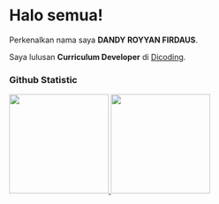 # Halo semua! 
 
Perkenalkan nama saya **DANDY ROYYAN FIRDAUS**.<br>
 
Saya lulusan **Curriculum Developer** di [Dicoding](https://www.dicoding.com/).<br>
 
### Github Statistic
<p align="left">
<a href="https://github.com/INDandy">
  <img height="180em" src="https://github-readme-stats-eight-theta.vercel.app/api?username=indandy&show_icons=true&theme=algolia&include_all_commits=true&count_private=true"/>
  <img height="180em" src="https://github-readme-stats-eight-theta.vercel.app/api/top-langs/?username=indandy&layout=compact&layout=compact&theme=algolia"/>
</a>
</p>
